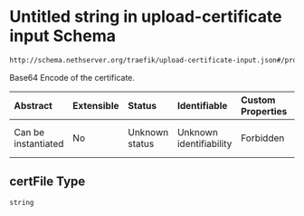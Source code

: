 # Untitled string in upload-certificate input Schema

```txt
http://schema.nethserver.org/traefik/upload-certificate-input.json#/properties/certFile
```

Base64 Encode of the certificate.

| Abstract            | Extensible | Status         | Identifiable            | Custom Properties | Additional Properties | Access Restrictions | Defined In                                                                                      |
| :------------------ | :--------- | :------------- | :---------------------- | :---------------- | :-------------------- | :------------------ | :---------------------------------------------------------------------------------------------- |
| Can be instantiated | No         | Unknown status | Unknown identifiability | Forbidden         | Allowed               | none                | [upload-certificate-input.json\*](traefik/upload-certificate-input.json "open original schema") |

## certFile Type

`string`

